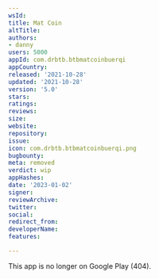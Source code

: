 ```yaml
---
wsId: 
title: Mat Coin
altTitle: 
authors:
- danny
users: 5000
appId: com.drbtb.btbmatcoinbuerqi
appCountry: 
released: '2021-10-28'
updated: '2021-10-28'
version: '5.0'
stars: 
ratings: 
reviews: 
size: 
website: 
repository: 
issue: 
icon: com.drbtb.btbmatcoinbuerqi.png
bugbounty: 
meta: removed
verdict: wip
appHashes: 
date: '2023-01-02'
signer: 
reviewArchive: 
twitter: 
social: 
redirect_from: 
developerName: 
features: 

---
```


This app is no longer on Google Play (404).

